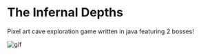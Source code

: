 # The Infernal Depths
Pixel art cave exploration game written in java featuring 2 bosses!

![gif](https://github.com/user-attachments/assets/0eed8cf7-a4be-44a4-8030-c0ebf39554c7)
